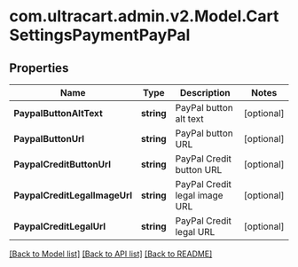 # com.ultracart.admin.v2.Model.CartSettingsPaymentPayPal
## Properties

Name | Type | Description | Notes
------------ | ------------- | ------------- | -------------
**PaypalButtonAltText** | **string** | PayPal button alt text | [optional] 
**PaypalButtonUrl** | **string** | PayPal button URL | [optional] 
**PaypalCreditButtonUrl** | **string** | PayPal Credit button URL | [optional] 
**PaypalCreditLegalImageUrl** | **string** | PayPal Credit legal image URL | [optional] 
**PaypalCreditLegalUrl** | **string** | PayPal Credit legal URL | [optional] 

[[Back to Model list]](../README.md#documentation-for-models) [[Back to API list]](../README.md#documentation-for-api-endpoints) [[Back to README]](../README.md)


